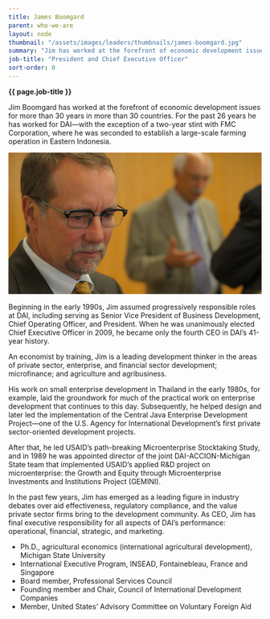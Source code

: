 ```yaml
---
title: James Boomgard
parent: who-we-are
layout: node
thumbnail: "/assets/images/leaders/thumbnails/james-boomgard.jpg"
summary: "Jim has worked at the forefront of economic development issues for more than 30 years in more than 30 countries."
job-title: "President and Chief Executive Officer"
sort-order: 0
---
```

**{{ page.job-title }}**

Jim Boomgard has worked at the forefront of economic development issues for more than 30 years in more than 30 countries. For the past 26 years he has worked for DAI—with the exception of a two-year stint with FMC Corporation, where he was seconded to establish a large-scale farming operation in Eastern Indonesia.

![James Boomgard](/assets/images/leaders/james-boomgard.jpg)

Beginning in the early 1990s, Jim assumed progressively responsible roles at DAI, including serving as Senior Vice President of Business Development, Chief Operating Officer, and President. When he was unanimously elected Chief Executive Officer in 2009, he became only the fourth CEO in DAI’s 41-year history.

An economist by training, Jim is a leading development thinker in the areas of private sector, enterprise, and financial sector development; microfinance; and agriculture and agribusiness.

His work on small enterprise development in Thailand in the early 1980s, for example, laid the groundwork for much of the practical work on enterprise development that continues to this day. Subsequently, he helped design and later led the implementation of the Central Java Enterprise Development Project—one of the U.S. Agency for International Development’s first private sector-oriented development projects.

After that, he led USAID’s path-breaking Microenterprise Stocktaking Study, and in 1989 he was appointed director of the joint DAI-ACCION-Michigan State team that implemented USAID’s applied R&D project on microenterprise: the Growth and Equity through Microenterprise Investments and Institutions Project (GEMINI).

In the past few years, Jim has emerged as a leading figure in industry debates over aid effectiveness, regulatory compliance, and the value private sector firms bring to the development community. As CEO, Jim has final executive responsibility for all aspects of DAI’s performance: operational, financial, strategic, and marketing.

* Ph.D., agricultural economics (international agricultural development), Michigan State University
* International Executive Program, INSEAD, Fontainebleau, France and Singapore
* Board member, Professional Services Council
* Founding member and Chair, Council of International Development Companies
* Member, United States’ Advisory Committee on Voluntary Foreign Aid
